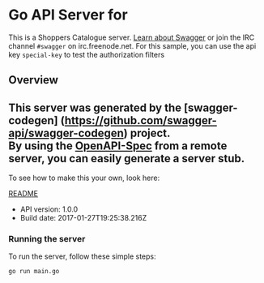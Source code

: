 # Go API Server for 

This is a Shoppers Catalogue server.  [Learn about Swagger](http://swagger.io) or join the IRC channel `#swagger` on irc.freenode.net.  For this sample, you can use the api key `special-key` to test the authorization filters 

## Overview
This server was generated by the [swagger-codegen]
(https://github.com/swagger-api/swagger-codegen) project.  
By using the [OpenAPI-Spec](https://github.com/OAI/OpenAPI-Specification) from a remote server, you can easily generate a server stub.  
-

To see how to make this your own, look here:

[README](https://github.com/swagger-api/swagger-codegen/blob/master/README.md)

- API version: 1.0.0
- Build date: 2017-01-27T19:25:38.216Z


### Running the server
To run the server, follow these simple steps:

```
go run main.go
```

